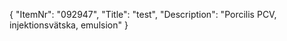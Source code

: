 {
  "ItemNr": "092947",
  "Title": "test",
  "Description": "Porcilis PCV, injektionsvätska, emulsion"
}